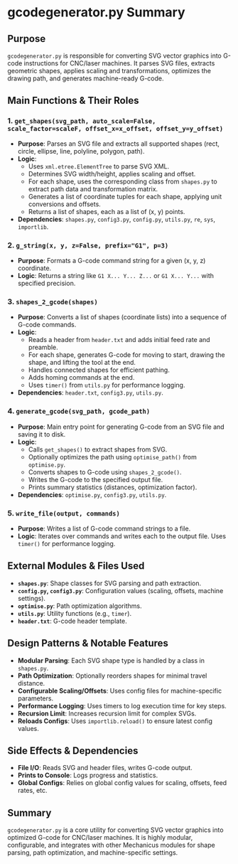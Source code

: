 # gcodegenerator.py Summary

## Purpose
`gcodegenerator.py` is responsible for converting SVG vector graphics into G-code instructions for CNC/laser machines. It parses SVG files, extracts geometric shapes, applies scaling and transformations, optimizes the drawing path, and generates machine-ready G-code.

## Main Functions & Their Roles

### 1. `get_shapes(svg_path, auto_scale=False, scale_factor=scaleF, offset_x=x_offset, offset_y=y_offset)`
- **Purpose**: Parses an SVG file and extracts all supported shapes (rect, circle, ellipse, line, polyline, polygon, path).
- **Logic**:
  - Uses `xml.etree.ElementTree` to parse SVG XML.
  - Determines SVG width/height, applies scaling and offset.
  - For each shape, uses the corresponding class from `shapes.py` to extract path data and transformation matrix.
  - Generates a list of coordinate tuples for each shape, applying unit conversions and offsets.
  - Returns a list of shapes, each as a list of (x, y) points.
- **Dependencies**: `shapes.py`, `config3.py`, `config.py`, `utils.py`, `re`, `sys`, `importlib`.

### 2. `g_string(x, y, z=False, prefix="G1", p=3)`
- **Purpose**: Formats a G-code command string for a given (x, y, z) coordinate.
- **Logic**: Returns a string like `G1 X... Y... Z...` or `G1 X... Y...` with specified precision.

### 3. `shapes_2_gcode(shapes)`
- **Purpose**: Converts a list of shapes (coordinate lists) into a sequence of G-code commands.
- **Logic**:
  - Reads a header from `header.txt` and adds initial feed rate and preamble.
  - For each shape, generates G-code for moving to start, drawing the shape, and lifting the tool at the end.
  - Handles connected shapes for efficient pathing.
  - Adds homing commands at the end.
  - Uses `timer()` from `utils.py` for performance logging.
- **Dependencies**: `header.txt`, `config3.py`, `utils.py`.

### 4. `generate_gcode(svg_path, gcode_path)`
- **Purpose**: Main entry point for generating G-code from an SVG file and saving it to disk.
- **Logic**:
  - Calls `get_shapes()` to extract shapes from SVG.
  - Optionally optimizes the path using `optimise_path()` from `optimise.py`.
  - Converts shapes to G-code using `shapes_2_gcode()`.
  - Writes the G-code to the specified output file.
  - Prints summary statistics (distances, optimization factor).
- **Dependencies**: `optimise.py`, `config3.py`, `utils.py`.

### 5. `write_file(output, commands)`
- **Purpose**: Writes a list of G-code command strings to a file.
- **Logic**: Iterates over commands and writes each to the output file. Uses `timer()` for performance logging.

## External Modules & Files Used
- **`shapes.py`**: Shape classes for SVG parsing and path extraction.
- **`config.py`, `config3.py`**: Configuration values (scaling, offsets, machine settings).
- **`optimise.py`**: Path optimization algorithms.
- **`utils.py`**: Utility functions (e.g., `timer`).
- **`header.txt`**: G-code header template.

## Design Patterns & Notable Features
- **Modular Parsing**: Each SVG shape type is handled by a class in `shapes.py`.
- **Path Optimization**: Optionally reorders shapes for minimal travel distance.
- **Configurable Scaling/Offsets**: Uses config files for machine-specific parameters.
- **Performance Logging**: Uses timers to log execution time for key steps.
- **Recursion Limit**: Increases recursion limit for complex SVGs.
- **Reloads Configs**: Uses `importlib.reload()` to ensure latest config values.

## Side Effects & Dependencies
- **File I/O**: Reads SVG and header files, writes G-code output.
- **Prints to Console**: Logs progress and statistics.
- **Global Configs**: Relies on global config values for scaling, offsets, feed rates, etc.

## Summary
`gcodegenerator.py` is a core utility for converting SVG vector graphics into optimized G-code for CNC/laser machines. It is highly modular, configurable, and integrates with other Mechanicus modules for shape parsing, path optimization, and machine-specific settings.
